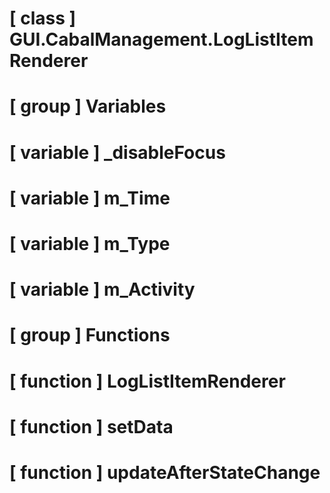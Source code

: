 # [ class ] GUI.CabalManagement.LogListItemRenderer

# [ group ] Variables

# [ variable ] _disableFocus

# [ variable ] m_Time

# [ variable ] m_Type

# [ variable ] m_Activity

# [ group ] Functions

# [ function ] LogListItemRenderer

# [ function ] setData

# [ function ] updateAfterStateChange

